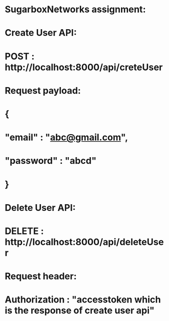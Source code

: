 # SugarboxNetworks assignment:

# Create User API: 
# POST : http://localhost:8000/api/creteUser 
# Request payload: 
# {
#   "email" : "abc@gmail.com",
#   "password" : "abcd"
# }

# Delete User API: 
# DELETE : http://localhost:8000/api/deleteUser
# Request header:
# Authorization : "accesstoken which is the response of create user api"
